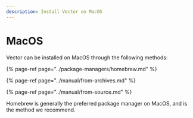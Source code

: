 ```yaml
---
description: Install Vector on MacOS
---
```


# MacOS

Vector can be installed on MacOS through the following methods:

{% page-ref page="../package-managers/homebrew.md" %}

{% page-ref page="../manual/from-archives.md" %}

{% page-ref page="../manual/from-source.md" %}

Homebrew is generally the preferred package manager on MacOS, and is the
method we recommend.



